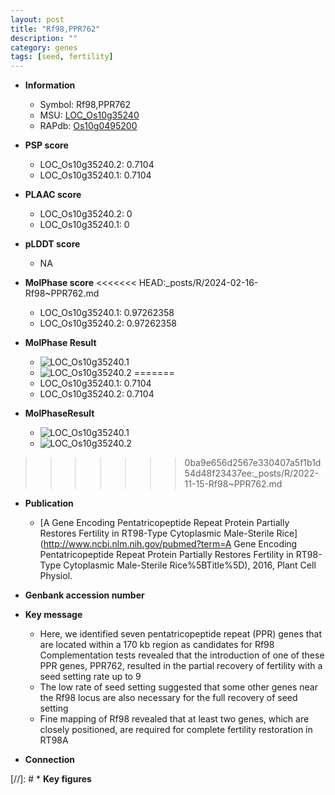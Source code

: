 ```yaml
---
layout: post
title: "Rf98,PPR762"
description: ""
category: genes
tags: [seed, fertility]
---
```


* **Information**  
    + Symbol: Rf98,PPR762  
    + MSU: [LOC_Os10g35240](http://rice.plantbiology.msu.edu/cgi-bin/ORF_infopage.cgi?orf=LOC_Os10g35240)  
    + RAPdb: [Os10g0495200](http://rapdb.dna.affrc.go.jp/viewer/gbrowse_details/irgsp1?name=Os10g0495200)  

* **PSP score**  
    + LOC_Os10g35240.2: 0.7104 
    + LOC_Os10g35240.1: 0.7104 

* **PLAAC score**  
    + LOC_Os10g35240.2: 0 
    + LOC_Os10g35240.1: 0 

* **pLDDT score**
    + NA


* **MolPhase score**
<<<<<<< HEAD:_posts/R/2024-02-16-Rf98~PPR762.md
    + LOC_Os10g35240.1: 0.97262358
    + LOC_Os10g35240.2: 0.97262358

* **MolPhase Result**
    + ![LOC_Os10g35240.1](https://304243504.github.io/Pictures/LOC_Os10g/LOC_Os10g35240.1.png)
    + ![LOC_Os10g35240.2](https://304243504.github.io/Pictures/LOC_Os10g/LOC_Os10g35240.2.png)
=======
    + LOC_Os10g35240.1: 0.7104
    + LOC_Os10g35240.2: 0.7104

* **MolPhaseResult**
    + ![LOC_Os10g35240.1](https://ricepsp.github.io/pictures/LOC_Os10g/LOC_Os10g35240.1.png)
    + ![LOC_Os10g35240.2](https://ricepsp.github.io/pictures/LOC_Os10g/LOC_Os10g35240.2.png)
>>>>>>> 0ba9e656d2567e330407a5f1b1d54d48f23437ee:_posts/R/2022-11-15-Rf98~PPR762.md

* **Publication**  
    + [A Gene Encoding Pentatricopeptide Repeat Protein Partially Restores Fertility in RT98-Type Cytoplasmic Male-Sterile Rice](http://www.ncbi.nlm.nih.gov/pubmed?term=A Gene Encoding Pentatricopeptide Repeat Protein Partially Restores Fertility in RT98-Type Cytoplasmic Male-Sterile Rice%5BTitle%5D), 2016, Plant Cell Physiol.

* **Genbank accession number**  

* **Key message**  
    + Here, we identified seven pentatricopeptide repeat (PPR) genes that are located within a 170 kb region as candidates for Rf98 Complementation tests revealed that the introduction of one of these PPR genes, PPR762, resulted in the partial recovery of fertility with a seed setting rate up to 9
    + The low rate of seed setting suggested that some other genes near the Rf98 locus are also necessary for the full recovery of seed setting
    + Fine mapping of Rf98 revealed that at least two genes, which are closely positioned, are required for complete fertility restoration in RT98A

* **Connection**  

[//]: # * **Key figures**  



